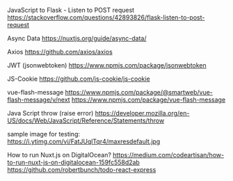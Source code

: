 JavaScript to Flask - Listen to POST request
https://stackoverflow.com/questions/42893826/flask-listen-to-post-request

Async Data
https://nuxtjs.org/guide/async-data/

Axios
https://github.com/axios/axios

JWT  (jsonwebtoken)
https://www.npmjs.com/package/jsonwebtoken 

JS-Cookie
https://github.com/js-cookie/js-cookie

vue-flash-message
https://www.npmjs.com/package/@smartweb/vue-flash-message/v/next
https://www.npmjs.com/package/vue-flash-message

Java Script throw  (raise error)
https://developer.mozilla.org/en-US/docs/Web/JavaScript/Reference/Statements/throw


sample image for testing:
https://i.ytimg.com/vi/FatJUqlTqr4/maxresdefault.jpg

How to run Nuxt.js on DigitalOcean?
https://medium.com/codeartisan/how-to-run-nuxt-js-on-digitalocean-159fc558d2ab
https://github.com/robertbunch/todo-react-express